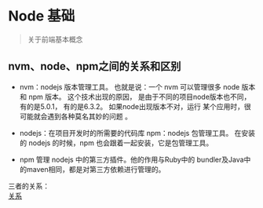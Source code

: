 # Node 基础

> 关于前端基本概念

## nvm、node、npm之间的关系和区别

- nvm：nodejs 版本管理工具。
也就是说：一个 nvm 可以管理很多 node 版本和 npm 版本。
这个技术出现的原因， 是由于不同的项目node版本也不同，有的是5.0.1， 有的是6.3.2。 如果node出现版本不对，运行 某个应用时，很可能就会遇到各种莫名其妙的问题 。

- nodejs：在项目开发时的所需要的代码库
npm：nodejs 包管理工具。
在安装的 nodejs 的时候，npm 也会跟着一起安装，它是包管理工具。

- npm 管理 nodejs 中的第三方插件。他的作用与Ruby中的 bundler及Java中的maven相同，都是对第三方依赖进行管理的。

三者的关系：  
[关系](https://raw.githubusercontent.com/EasterFan/PicGo/master/blingbling/2020/20200229102215.png)

